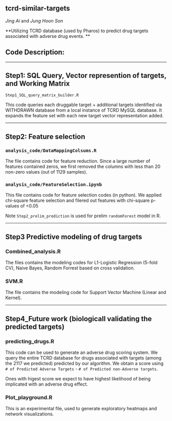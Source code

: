 ## tcrd-similar-targets

*Jing Ai* and *Jung Hoon Son*

**Utilizing TCRD database (used by Pharos) to predict drug targets associated with adverse drug events. **

## Code Description:

------------

## Step1: SQL Query, Vector represention of targets, and Working Matrix

`Step1_SQL_query_matrix_builder.R`

This code queries each druggable target + additional targets identified via WITHDRAWN database from a local instance of TCRD MySQL database. It expands the feature set with each new target vector representation added. 

------------

## Step2: Feature selection 
### `analysis_code/DataMappingColsums.R`
The file contains code for feature reduction. Since a large number of features contained zeros, we first removed the columns with less than 20 non-zero values (out of 1129 samples). 

### `analysis_code/FeatureSelection.ipynb`
This file contains code for feature selection codes (in python). 
We applied chi-square feature selection and filered out features with chi-square p-values of <0.05

Note `Step2_prelim_prediction` is used for prelim `randomForest` model in R.

------------

## Step3 Predictive modeling of drug targets
### Combined_analysis.R
The files contains the modeling codes for L1-Logistic Regression (5-fold CV), Naive Bayes, Random Forrest based on cross validation.  
### SVM.R
The file contains the modeling code for Support Vector Machine (Linear and Kernel). 

------------

## Step4_Future work (biologicall validating the predicted targets)

### predicting_drugs.R
This code can be used to generate an adverse drug scoring system.  We query the entire TCRD database for drugs associated with targets (among the 2117 we predicted) predicted by our algorithm. We obtain a score using `# of Predicted Adverse Targets` - `# of Predicted non-Adverse targets`. 

Ones with higest score we expect to have highest likelihood of being implicated with an adverse drug effect. 

### Plot_playground.R
This is an experimental file, used to generate exploratory heatmaps and network visualizations. 
